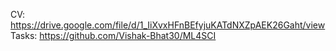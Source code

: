 CV: https://drive.google.com/file/d/1_IiXvxHFnBEfyjuKATdNXZpAEK26Gaht/view  
Tasks: https://github.com/Vishak-Bhat30/ML4SCI
